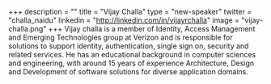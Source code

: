 +++
description = ""
title = "Vijay Challa"
type = "new-speaker"
twitter = "challa_naidu"
linkedin = "http://linkedin.com/in/vijayrchalla"
image = "vijay-challa.png"
+++
Vijay challa is a member of Identity, Access Management and Emerging Technologies group at Verizon and is responsible for solutions to support identity, authentication, single sign on, security and related services. He has an educational background in computer sciences and engineering, with around 15 years of experience Architecture, Design and Development of software solutions for diverse application domains.